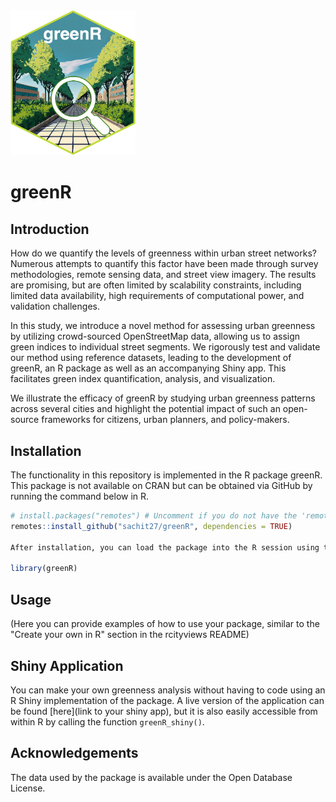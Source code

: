 <img src="img/logo.png" width="200">

# greenR

## Introduction

How do we quantify the levels of greenness within urban street networks? Numerous attempts to quantify this factor have been made through survey methodologies, remote sensing data, and street view imagery. The results are promising, but are often limited by scalability constraints, including limited data availability, high requirements of computational power, and validation challenges. 

In this study, we introduce a novel method for assessing urban greenness by utilizing crowd-sourced OpenStreetMap data, allowing us to assign green indices to individual street segments. We rigorously test and validate our method using reference datasets, leading to the development of greenR, an R package as well as an accompanying Shiny app. This facilitates green index quantification, analysis, and visualization. 

We illustrate the efficacy of greenR by studying urban greenness patterns across several cities and highlight the potential impact of such an open-source frameworks for citizens, urban planners, and policy-makers.

## Installation

The functionality in this repository is implemented in the R package greenR. This package is not available on CRAN but can be obtained via GitHub by running the command below in R.

```r
# install.packages("remotes") # Uncomment if you do not have the 'remotes' package installed
remotes::install_github("sachit27/greenR", dependencies = TRUE)

After installation, you can load the package into the R session using the following command.

library(greenR)

```

## Usage

(Here you can provide examples of how to use your package, similar to the "Create your own in R" section in the rcityviews README)

## Shiny Application

You can make your own greenness analysis without having to code using an R Shiny implementation of the package. A live version of the application can be found [here](link to your shiny app), but it is also easily accessible from within R by calling the function `greenR_shiny()`.

## Acknowledgements

The data used by the package is available under the Open Database License.
